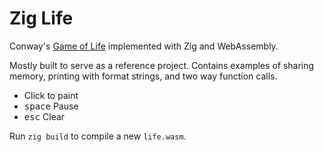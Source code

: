 # Zig Life

Conway's [Game of Life](https://en.wikipedia.org/wiki/Conway%27s_Game_of_Life) implemented with Zig and WebAssembly.

Mostly built to serve as a reference project. Contains examples of sharing memory, printing with format strings, and two way function calls.

- Click to paint
- <kbd>space</kbd> Pause
- <kbd>esc</kbd> Clear

Run `zig build` to compile a new `life.wasm`.
